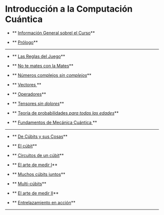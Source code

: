 # Introducción a la Computación Cuántica

- ** [ Información General sobrel el Curso](./Notebooks/Part_00_Intro)**

- ** [Prólogo](./Notebooks/Part_00_Intro/Chapter_00_Prólogo_myst.ipynb)**
---

- ** [ Las Reglas del Juego](./Notebooks/Part_01_Formalismo)**

- ** [No te mates con la Mates](./Notebooks/Part_01_Formalismo/Chapter_01_01_formalismo_matematico_myst.md)**
- ** [Números complejos *sin complejos*](./Notebooks/Part_01_Formalismo/Chapter_01_02_Formalismo_matemático/Section_01_01_Numeros_Complejos_myst.ipynb)**
- ** [Vectores ](./Notebooks/Part_01_Formalismo/Chapter_01_02_Formalismo_matemático/Section_01_02_Vectores_myst.ipynb)**
- ** [Operadores](./Notebooks/Part_01_Formalismo/Chapter_01_02_Formalismo_matemático/Section_01_03_Operadores_myst.ipynb)**
- ** [Tensores *sin dolores*](./Notebooks/Part_01_Formalismo/Chapter_01_02_Formalismo_matemático/Section_01_04_Tensores_myst.ipynb)**
- ** [Teoría de probabilidades *para todas las edades*](./Notebooks/Part_01_Formalismo/Chapter_01_02_Formalismo_matemático/Section_01_05_Probabilidades_myst.ipynb)**

- ** [Fundamentos de Mecánica Cuántica ](./Notebooks/Part_01_Formalismo/Chapter_02_01_Fundamentos_MC_myst.ipynb)**
---

- ** [ De Cúbits y sus Cosas](./Notebooks/Part_02_Cubits)**

- ** [El cúbit](./Notebooks/Part_02_Cubits/Chapter_01_01_Circuitos_1_cubit_myst.md)**
- ** [Circuitos de un cúbit](./Notebooks/Part_02_Cubits/Chapter_01_02_Circuitos_1_cubit/Section_021_Cubits_myst.ipynb)**
- ** [El arte de medir I](./Notebooks/Part_02_Cubits/Chapter_01_02_Circuitos_1_cubit/Section_024_El_Arte_de_Medir_I_myst.ipynb)**

- ** [Muchos cúbits juntos](./Notebooks/Part_02_Cubits/Chapter_02_01_Circuitos_multicubit_myst.md)**
- ** [Multi-cúbits](./Notebooks/Part_02_Cubits/Chapter_02_02_Circuitos_multicubit/Section_025_Multicubits_myst.ipynb)**
- ** [El arte de medir II](./Notebooks/Part_02_Cubits/Chapter_02_02_Circuitos_multicubit/Section_026_El_Arte_de_Medir_II_myst.ipynb)**
- ** [Entrelazamiento en acción](./Notebooks/Part_02_Cubits/Chapter_02_02_Circuitos_multicubit/Section_027_Entrelazamiento_myst.ipynb)**
---
